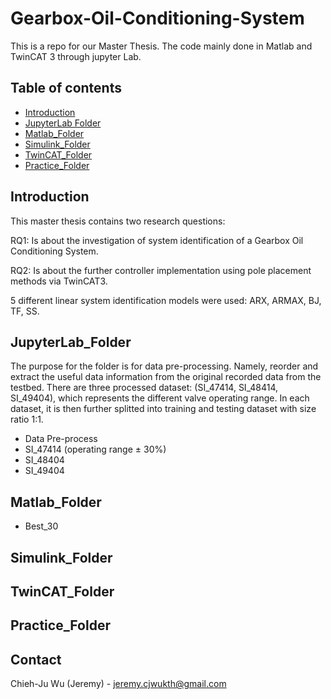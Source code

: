 # Gearbox-Oil-Conditioning-System
This is a repo for our Master Thesis. The code mainly done in Matlab and TwinCAT 3 through jupyter Lab.


## Table of contents

<!--ts-->
   * [Introduction](#Introduction)
   * [JupyterLab Folder](#JupyterLab_Folder)
   * [Matlab_Folder](#Matlab_Folder)
   * [Simulink_Folder](#Simulink_Folder)
   * [TwinCAT_Folder](#TwinCAT_Folder)
   * [Practice_Folder](#Practice_Folder)

<!--te-->

<!-- ABOUT THE PROJECT -->
## Introduction
This master thesis contains two research questions:

RQ1: Is about the investigation of system identification of a Gearbox Oil Conditioning System.

RQ2: Is about the further controller implementation using pole placement methods via TwinCAT3.

5 different linear system identification models were used: ARX, ARMAX, BJ, TF, SS.

## JupyterLab_Folder
The purpose for the folder is for data pre-processing. Namely, reorder and extract the useful data information from the original recorded data from the testbed. There are three processed dataset: (SI_47414, SI_48414, SI_49404), which represents the different valve operating range. In each dataset, it is then further splitted into training and testing dataset with size ratio 1:1.
* Data Pre-process
* SI_47414 (operating range ± 30%)
* SI_48404
* SI_49404

## Matlab_Folder
* Best_30

## Simulink_Folder

## TwinCAT_Folder

## Practice_Folder

<!-- CONTACT -->
## Contact

Chieh-Ju Wu (Jeremy) - jeremy.cjwukth@gmail.com
